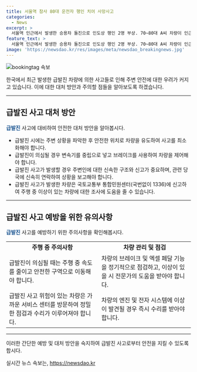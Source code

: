 ```yaml
---
title: 서울역 참사 80대 운전자 행인 치어 사망사고
categories:
  - News
excerpt: >
  서울역 인근에서 발생한 승용차 돌진으로 인도상 행인 2명 부상. 70~80대 A씨 차량이 인근 주유소 출발 후 인도로 돌진, 행인 2명 다침. 경찰은 급발진 여부 조사 중. 최근 일주일 동안 고령 운전자 차량 돌진 사고 잇따라, 급발진 주장하는 운전자들 논란. (150자)
feature_text: >
  서울역 인근에서 발생한 승용차 돌진으로 인도상 행인 2명 부상. 70~80대 A씨 차량이 인근 주유소 출발 후 인도로 돌진, 행인 2명 다침. 경찰은 급발진 여부 조사 중. 최근 일주일 동안 고령 운전자 차량 돌진 사고 잇따라, 급발진 주장하는 운전자들 논란. (150자)
image: 'https://newsdao.kr/res/images/meta/newsdao_breakingnews.jpg'
---
```


<p><img src="https://newsdao.kr/res/images/meta/newsdao_breakingnews.jpg" alt="bookingtag 속보" /></p>

<p>한국에서 최근 발생한 급발진 차량에 의한 사고들로 인해 주변 안전에 대한 우려가 커지고 있습니다. 이에 대한 대처 방안과 주의할 점들을 알아보도록 하겠습니다. </p>

<hr />

<h2 data-ke-size="size26">급발진 사고 대처 방안</h2>

<p data-ke-size="size16"><b><span style="color: #1a5490;">급발진</span></b> 사고에 대비하여 안전한 대처 방안을 알아봅시다.</p>

<ul>
    <li>급발진 시에는 주변 상황을 파악한 후 안전한 위치로 차량을 유도하여 사고를 최소화해야 합니다.</li>
    <li>급발진이 의심될 경우 변속기를 중립으로 넣고 브레이크를 사용하여 차량을 제어해야 합니다.</li>
    <li>급발진 사고가 발생할 경우 주변인에 대한 신속한 구조와 신고가 중요하며, 관련 당국에 신속히 연락하여 상황을 보고해야 합니다.</li>
    <li>급발진 사고가 발생한 차량은 국토교통부 통합민원센터(국번없이 1336)에 신고하여 주행 중 이상이 있는 차량에 대한 조사에 도움을 줄 수 있습니다.</li>
</ul>

<hr />

<h2 data-ke-size="size26">급발진 사고 예방을 위한 유의사항</h2>

<p data-ke-size="size16"><b><span style="color: #1a5490;">급발진</span></b> 사고를 예방하기 위한 주의사항을 확인해봅시다.</p>

<table>
    <colgroup>
        <col width="50%">
        <col width="50%">
    </colgroup>
    <tr>
        <td style="text-align: center; height: 17px;"><b>주행 중 주의사항</b></td>
        <td style="text-align: center; height: 17px;"><b>차량 관리 및 점검</b></td>
    </tr>
    <tr>
        <td>급발진이 의심될 때는 주행 중 속도를 줄이고 안전한 구역으로 이동해야 합니다.</td>
        <td>차량의 브레이크 및 엑셀 페달 기능을 정기적으로 점검하고, 이상이 있을 시 전문가의 도움을 받아야 합니다.</td>
    </tr>
    <tr>
        <td>급발진 사고 위험이 있는 차량은 가까운 서비스 센터를 방문하여 정밀한 점검과 수리가 이루어져야 합니다.</td>
        <td>차량의 엔진 및 전자 시스템에 이상이 발견될 경우 즉시 수리를 받아야 합니다.</td>
    </tr>
</table>

<hr />

<p>이러한 간단한 예방 및 대처 방안을 숙지하여 급발진 사고로부터 안전을 지킬 수 있도록 합시다.</p>
실시간 뉴스 속보는, <a href="https://newsdao.kr" rel="dofollow">https://newsdao.kr</a>


